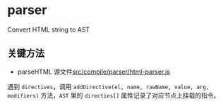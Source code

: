 # parser

Convert HTML string to AST

## 关键方法

* parseHTML 源文件[src/compile/parser/html-parser.js](src/compile/parser/html-parser.js)

遇到 `directives`，调用 `addDirective(el, name, rawName, value, arg, modifiers)` 方法，`AST` 里的 `directies[]` 属性记录了对应节点上挂载的指令。
